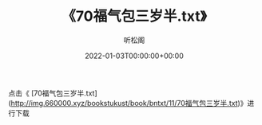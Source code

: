 ﻿---
title:  《70福气包三岁半.txt》
date:   2022-01-03T00:00:00+00:00
author: 听松阁
layout: post
permalink: /70福气包三岁半/
categories: 小说
tags: [小说]
---

点击《 [70福气包三岁半.txt](<a href="http://img.660000.xyz/bookstukust/book/bntxt/11/70" target=_blank>http://img.660000.xyz/bookstukust/book/bntxt/11/70福气包三岁半.txt)》进行下载